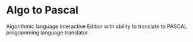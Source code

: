# Algo to Pascal

Algorithmic language Interactive Editior with ability to translate to PASCAL programming language translator .

